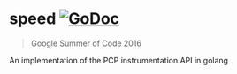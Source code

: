 # speed [![GoDoc](https://godoc.org/github.com/suyash/speed?status.png)](http://godoc.org/github.com/suyash/speed)

> Google Summer of Code 2016

An implementation of the PCP instrumentation API in golang
